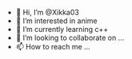 - 👋 Hi, I’m @Xikka03
- 👀 I’m interested in anime
- 🌱 I’m currently learning c++
- 💞️ I’m looking to collaborate on ...
- 📫 How to reach me ...

<!---
Xikka03/Xikka03 is a ✨ special ✨ repository because its `README.md` (this file) appears on your GitHub profile.
You can click the Preview link to take a look at your changes.
--->
